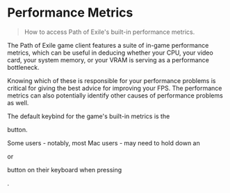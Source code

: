 # Performance Metrics

> How to access Path of Exile's built-in performance metrics.

The Path of Exile game client features a suite of in-game performance metrics, which can be useful in deducing whether your CPU, your video card, your system memory, or your VRAM is serving as a performance bottleneck.

Knowing which of these is responsible for your performance problems is critical for giving the best advice for improving your FPS. The performance metrics can also potentially identify other causes of performance problems as well.

The default keybind for the game's built-in metrics is the <kbd value="F1">



</kbd>

 button.

<tip>

Some users - notably, most Mac users - may need to hold down an <kbd value="Fn">



</kbd>

 or <kbd value="Func">



</kbd>

 button on their keyboard when pressing <kbd value="F1">



</kbd>

.

</tip>
